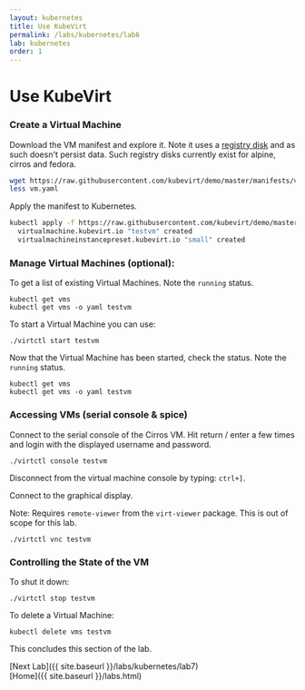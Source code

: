 ```yaml
---
layout: kubernetes
title: Use KubeVirt
permalink: /labs/kubernetes/lab6
lab: kubernetes
order: 1
---
```


# Use KubeVirt

### Create a Virtual Machine

Download the VM manifest and explore it. Note it uses a [registry disk](https://kubevirt.io/user-guide/#/workloads/virtual-machines/disks-and-volumes?id=registrydisk) and as such doesn't persist data. Such registry disks currently exist for alpine, cirros and fedora.

```bash
wget https://raw.githubusercontent.com/kubevirt/demo/master/manifests/vm.yaml
less vm.yaml
```

Apply the manifest to Kubernetes.

```bash
kubectl apply -f https://raw.githubusercontent.com/kubevirt/demo/master/manifests/vm.yaml
  virtualmachine.kubevirt.io "testvm" created
  virtualmachineinstancepreset.kubevirt.io "small" created
```

### Manage Virtual Machines (optional):

To get a list of existing Virtual Machines. Note the `running` status.

```
kubectl get vms
kubectl get vms -o yaml testvm
```

To start a Virtual Machine you can use:

```
./virtctl start testvm
```

Now that the Virtual Machine has been started, check the status. Note the `running` status.

```
kubectl get vms
kubectl get vms -o yaml testvm
```

### Accessing VMs (serial console & spice)

Connect to the serial console of the Cirros VM. Hit return / enter a few times and login with the displayed username and password.

```
./virtctl console testvm
```

Disconnect from the virtual machine console by typing: `ctrl+]`.

Connect to the graphical display.

Note: Requires `remote-viewer` from the `virt-viewer` package. This is out of scope for this lab.

```
./virtctl vnc testvm
```

### Controlling the State of the VM

To shut it down:

```
./virtctl stop testvm
```

To delete a Virtual Machine:

```
kubectl delete vms testvm
```

This concludes this section of the lab.

[Next Lab]({{ site.baseurl }}/labs/kubernetes/lab7)\
[Home]({{ site.baseurl }}/labs.html)
